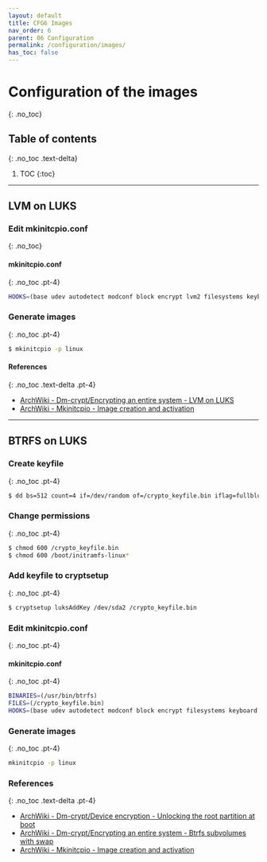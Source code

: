 ```yaml
---
layout: default
title: CFG6 Images
nav_order: 6
parent: 06 Configuration
permalink: /configuration/images/
has_toc: false
---
```


# Configuration of the images
{: .no_toc}

## Table of contents
{: .no_toc .text-delta}

1. TOC
{:toc}

---

## LVM on LUKS

### Edit mkinitcpio.conf
{: .no_toc}

#### mkinitcpio.conf
{: .no_toc .pt-4}

```bash
HOOKS=(base udev autodetect modconf block encrypt lvm2 filesystems keyboard keymap fsck)
```

### Generate images
{: .no_toc .pt-4}

```bash
$ mkinitcpio -p linux
```

#### References
{: .no_toc .text-delta .pt-4}

- [ArchWiki - Dm-crypt/Encrypting an entire system - LVM on LUKS](https://wiki.archlinux.org/index.php/Dm-crypt/Encrypting_an_entire_system#LVM_on_LUKS)
- [ArchWiki - Mkinitcpio - Image creation and activation](https://wiki.archlinux.org/index.php/Mkinitcpio#Image_creation_and_activation)

---

## BTRFS on LUKS

### Create keyfile
{: .no_toc .pt-4}

```bash
$ dd bs=512 count=4 if=/dev/random of=/crypto_keyfile.bin iflag=fullblock
```

### Change permissions
{: .no_toc .pt-4}

```bash
$ chmod 600 /crypto_keyfile.bin
$ chmod 600 /boot/initramfs-linux*
```

### Add keyfile to cryptsetup
{: .no_toc .pt-4}

```bash
$ cryptsetup luksAddKey /dev/sda2 /crypto_keyfile.bin
```

### Edit mkinitcpio.conf
{: .no_toc .pt-4}

#### mkinitcpio.conf
{: .no_toc .pt-4}

```bash
BINARIES=(/usr/bin/btrfs)
FILES=(/crypto_keyfile.bin)
HOOKS=(base udev autodetect modconf block encrypt filesystems keyboard keymap fsck)
```

### Generate images
{: .no_toc .pt-4}

```bash
mkinitcpio -p linux
```

### References
{: .no_toc .text-delta .pt-4}

- [ArchWiki - Dm-crypt/Device encryption - Unlocking the root partition at boot](https://wiki.archlinux.org/index.php/Dm-crypt/Device_encryption#Unlocking_the_root_partition_at_boot)
- [ArchWiki - Dm-crypt/Encrypting an entire system - Btrfs subvolumes with swap](https://wiki.archlinux.org/index.php/Dm-crypt/Encrypting_an_entire_system#Btrfs_subvolumes_with_swap)
- [ArchWiki - Mkinitcpio - Image creation and activation](https://wiki.archlinux.org/index.php/Mkinitcpio#Image_creation_and_activation)
